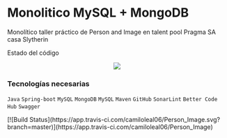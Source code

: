 # Monolitico MySQL + MongoDB

Monolítico taller práctico de Person and Image en talent pool Pragma SA casa Slytherin

Estado del código
<center>
<img src='https://bettercodehub.com/edge/badge/camiloleal06/Person_Image?branch=master'>
  </center>
  
<h3 dir="auto">Tecnologías necesarias</h3>
<p dir="auto"><code>Java</code> <code>Spring-boot</code> <code>MySQL</code> <code>MongoDB</code> <code>MySQL</code> <code>Maven</code> <code>GitHub</code> <code>SonarLint</code> <code>Better Code Hub</code> <code>Swagger</code></p>
<p>[![Build Status](https://app.travis-ci.com/camiloleal06/Person_Image.svg?branch=master)](https://app.travis-ci.com/camiloleal06/Person_Image)</p>
